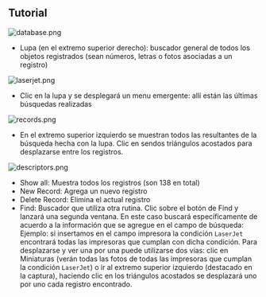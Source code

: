 ## Tutorial

![database.png](https://bitbucket.org/repo/yLrxrz/images/2475746167-database.png)

 * Lupa (en el extremo superior derecho): buscador general de todos los objetos registrados (sean números, letras o fotos asociadas a un registro) 

![laserjet.png](https://bitbucket.org/repo/yLrxrz/images/3024816912-laserjet.png)  

 * Clic en la lupa y se desplegará un menu emergente: allí están las últimas búsquedas realizadas

![records.png](https://bitbucket.org/repo/yLrxrz/images/1189765002-records.png)

 * En el extremo superior izquierdo se muestran todos las resultantes de la búsqueda hecha con la lupa. Clic en sendos triángulos acostados para desplazarse entre los registros.

![descriptors.png](https://bitbucket.org/repo/yLrxrz/images/423217680-descriptors.png)

 * Show all: Muestra todos los registros (son 138 en total)
 * New Record: Agrega un nuevo registro
 * Delete Record: Elimina el actual registro
 * Find: Buscador que utiliza otra rutina. Clic sobre el botón de Find y lanzará una segunda ventana. En este caso buscará específicamente de acuerdo a la información que se agregue en el campo de búsqueda: Ejemplo: si insertamos en el campo impresora la condición `LaserJet` encontrará todas las impresoras que cumplan con dicha condición. Para desplazarse y ver una por una puede utilizarse dos vías: clic en Miniaturas (verán todas las fotos de todas las impresoras que cumplan la condición `LaserJet`) o ir al extremo superior izquierdo (destacado en la captura), haciendo clic en los triángulos acostados se desplazará uno por uno cada registro encontrado.
